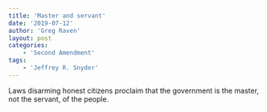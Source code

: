 ```yaml
---
title: 'Master and servant'
date: '2019-07-12'
author: 'Greg Raven'
layout: post
categories:
    - 'Second Amendment'
tags:
    - 'Jeffrey R. Snyder'
---
```


Laws disarming honest citizens proclaim that the government is the master, not the servant, of the people.
